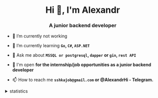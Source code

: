 <h1 align="center">Hi 👋, I'm Alexandr</h1>
<h3 align="center">A junior backend developer</h3>

- 🔭 I’m currently not working

- 🌱 I’m currently learning **`Go`, `C#`, `ASP.NET`**

- 💬 Ask me about **`MSSQL or postgresql`, `dapper` or `gin`, `rest API`**

- 🤝 I'm open **for the internship/job opportunities as a junior backend developer**

- 📫 How to reach me **`sshkajob@gmail.com` or @AlexandrHi - Telegram.**

<details>
<summary>statistics</summary>

<!--START_SECTION:waka-->
![Code Time](http://img.shields.io/badge/Code%20Time-449%20hrs%2011%20mins-blue)

📊 **На этой неделе мое время было потрачено на** 

```text
🕑︎ Часовой Пояс: Asia/Novosibirsk

💬 Языки Программирования: 
На этой неделе активность не отслеживалась

🐱‍💻 Проекты: 
На этой неделе активность не отслеживалась
```


 Last Updated on 05/09/2025 18:45:33 UTC
<!--END_SECTION:waka-->
</details>

